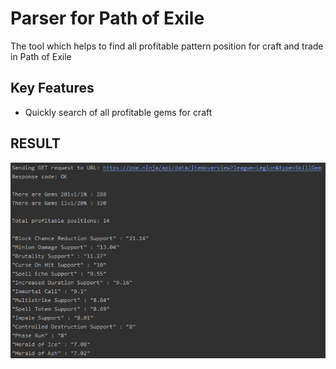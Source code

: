 # Parser for Path of Exile

The tool which helps to find all profitable pattern position 
for craft and trade in Path of Exile

## Key Features
* Quickly search of all profitable gems for craft

## RESULT

![png](https://github.com/MrBuslik/poe-ninja-parser/blob/version-1.0/result.png?raw=true)
